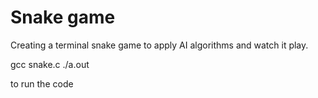 # Snake game
Creating a terminal snake game to apply AI algorithms and watch it play.

gcc snake.c 
./a.out 

to run the code

